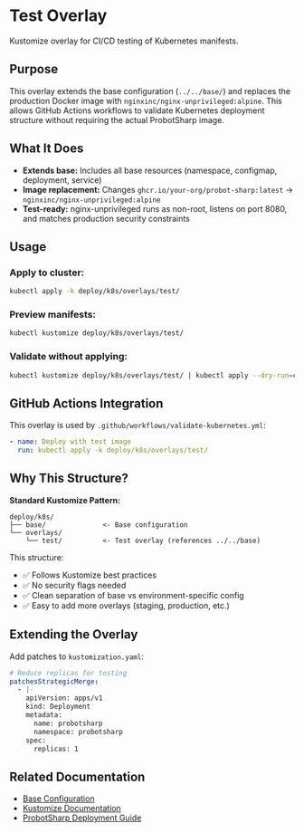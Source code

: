 # Test Overlay

Kustomize overlay for CI/CD testing of Kubernetes manifests.

## Purpose

This overlay extends the base configuration (`../../base/`) and replaces the production Docker image with `nginxinc/nginx-unprivileged:alpine`. This allows GitHub Actions workflows to validate Kubernetes deployment structure without requiring the actual ProbotSharp image.

## What It Does

- **Extends base:** Includes all base resources (namespace, configmap, deployment, service)
- **Image replacement:** Changes `ghcr.io/your-org/probot-sharp:latest` → `nginxinc/nginx-unprivileged:alpine`
- **Test-ready:** nginx-unprivileged runs as non-root, listens on port 8080, and matches production security constraints

## Usage

### Apply to cluster:
```bash
kubectl apply -k deploy/k8s/overlays/test/
```

### Preview manifests:
```bash
kubectl kustomize deploy/k8s/overlays/test/
```

### Validate without applying:
```bash
kubectl kustomize deploy/k8s/overlays/test/ | kubectl apply --dry-run=client -f -
```

## GitHub Actions Integration

This overlay is used by `.github/workflows/validate-kubernetes.yml`:

```yaml
- name: Deploy with test image
  run: kubectl apply -k deploy/k8s/overlays/test/
```

## Why This Structure?

**Standard Kustomize Pattern:**
```
deploy/k8s/
├── base/              <- Base configuration
└── overlays/
    └── test/          <- Test overlay (references ../../base)
```

This structure:
- ✅ Follows Kustomize best practices
- ✅ No security flags needed
- ✅ Clean separation of base vs environment-specific config
- ✅ Easy to add more overlays (staging, production, etc.)

## Extending the Overlay

Add patches to `kustomization.yaml`:

```yaml
# Reduce replicas for testing
patchesStrategicMerge:
  - |-
    apiVersion: apps/v1
    kind: Deployment
    metadata:
      name: probotsharp
      namespace: probotsharp
    spec:
      replicas: 1
```

## Related Documentation

- [Base Configuration](../../base/README.md)
- [Kustomize Documentation](https://kustomize.io/)
- [ProbotSharp Deployment Guide](../../../../docs/deployment/Kubernetes.md)
